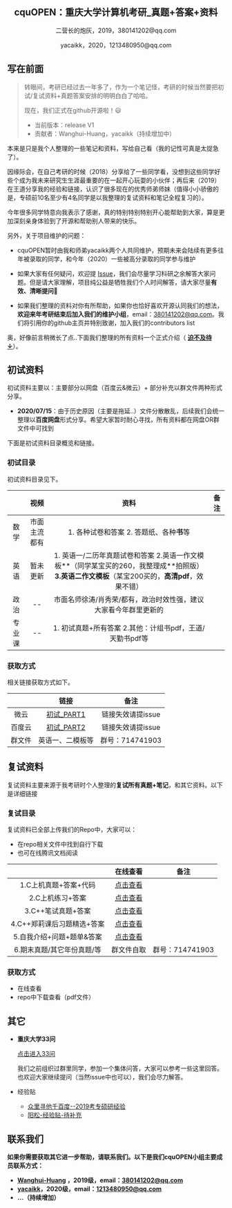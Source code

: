 <h2 align='center'>cquOPEN：重庆大学计算机考研_真题+答案+资料 </h2>

<p align='center'>二营长的炮灰，2019，380141202@qq.com </p>

<p align='center'>yacaikk，2020，1213480950@qq.com </p>

## 写在前面

> 转眼间，考研已经过去一年多了，作为一个笔记怪，考研的时候当然要把初试/复试资料+真题答案安排的明明白白了哈哈。
>
> 现在，我们正式在github开源啦！:smiley:
>
> - 当前版本：release V1
> - 贡献者：Wanghui-Huang，yacaikk（持续增加中）

本来是只是我个人整理的一些笔记和资料，写给自己看（我的记性可真是太捉急了）。

因缘际会，在自己考研的时候（2018）分享给了一些同学看，没想到这些同学好些个成为我未来研究生生涯最重要的在一起开心玩耍的小伙伴；再后来（2019）在王道分享我的经验和链接，认识了很多现在的优秀师弟师妹（值得小小骄傲的是，专硕前10名至少有4名同学是以我整理的复试资料和笔记全程复习的）。

今年很多同学特意向我表示了感谢，真的特别特别特别开心能帮助到大家，算是更加深刻亲身体验到了开源和帮助别人带来的快乐。

另外，关于项目维护的问题：

- cquOPEN暂时由我和师弟yacaikk两个人共同维护，预期未来会陆续有更多往年被录取的同学，和今年（2020）一些被高分录取的同学参与维护
- 如果大家有任何疑问，欢迎提 [Issue](<https://github.com/Wanghui-Huang/cquOPEN/issues>)，我们会尽量学习科研之余解答大家问题。但是请大家理解，项目纯公益是牺牲我们个人时间解答，请大家尽量**有效、清晰提问**:slightly_smiling_face:

- 如果我们整理的资料对你有所帮助，如果你也恰好喜欢开源认同我们的想法，**欢迎来年考研结束后加入我们的维护小组**，email：380141202@qq.com。我们将引用你的github主页并特别致谢，加入我们的contributors list

奥，好像前言稍微长了点..下面我们整理的所有资料一个正式介绍（  <u>**迫不及待↓**</u>）。

## 初试资料

初试资料主要以：主要部分以网盘（百度云&微云）+ 部分补充以群文件两种形式分享。

- **2020/07/15**：由于历史原因（主要是拖延..）文件分散散乱，后续我们会统一整理以**百度网盘**形式分享。希望大家暂时耐心寻找，所有资料都在网盘OR群文件中可找到

下面是初试资料目录概览和链接。

### 初试目录

初试资料目录见下。

|        |     视频     |                             资料                             | 备注 |
| :----: | :----------: | :----------------------------------------------------------: | :--: |
|  数学  | 市面主流都有 |          1. 各种试卷和答案 2. 答题纸、各种**书**等           |      |
|  英语  |   暂未更新   | 1. 英语一/二历年真题试卷和答案 2.英语一作文模板**（同学某宝买的260，我整理成**拍照版）**3.英语二作文模板**（某宝200买的，**高清pdf**，效果不错） |      |
|  政治  |      --      | 市面名师徐涛/肖秀荣/都有，政治时效性强，建议大家看今年群里更新的 |      |
| 专业课 |      --      |  1. 初试真题+所有答案   2.其他：计组书pdf，王道/天勤书pdf等  |      |

### 获取方式

相关链接获取方式如下。

|        |                             链接                             |       备注        |
| :----: | :----------------------------------------------------------: | :---------------: |
|  微云  |       [初试_PART1](<https://share.weiyun.com/5RdTQtB>)       | 链接失效请提issue |
| 百度云 | [初试_PART2](https://pan.baidu.com/s/13jUukvf2iMQbP2AM1VmqaA) | 链接失效请提issue |
| 群文件 |                       英语一、二模板等                       |  群号：714741903  |

## 复试资料

复试资料主要来源于我考研时个人整理的**复试所有真题+笔记**，和其它资料。以下是详细链接

### 复试目录

复试资料已全部上传我们的Repo中，大家可以：

- 在repo相关文件中找到自行下载
- 也可在线腾讯文档阅读

|                            |                       在线查看                        |      备注       |
| :------------------------: | :---------------------------------------------------: | :-------------: |
|   1.C上机真题+答案+代码    | [点击查看](https://docs.qq.com/doc/DVUptTW1PUHZEREJh) |                 |
|      2.C上机练习+答案      | [点击查看](https://docs.qq.com/doc/DVXRQSU1iWUttWndy) |                 |
|     3.C++笔试真题+答案     | [点击查看](https://docs.qq.com/doc/DVXl0d2paWVd1cHlY) |                 |
| 4.C++郑莉课后习题精选+答案 | [点击查看](https://docs.qq.com/doc/DVWNaRUx0TGxzT1lB) |                 |
| 5.自我介绍+问题+题单&答案  | [点击查看](https://docs.qq.com/doc/DVWVyUldZaE1FRkpO) |                 |
| 6.期末真题/其它年份真题/等 |                      群文件自取                       | 群号：714741903 |

### **获取方式**

- 在线查看
- repo中下载查看（pdf文件）

## 其它

- **重庆大学33问**

  [点击进入33问](<https://docs.qq.com/doc/DVXFyUGZheU1IYnBv>)

  我们之前组织过群里同学，参加一个集体问答，大家可以参考一些这里回答。也欢迎大家继续提问（当然issue中也可以），我们会尽力解答。

- 经验贴

  - [众里寻他千百度--2019考专硕研经验](<http://cskaoyan.com/thread-654832-1-1.html>)
  - [阳松-经验贴-待补充]()

## **联系我们**

**如果你需要获取其它进一步帮助，请联系我们。以下是我们cquOPEN小组主要成员联系方式：**

- **[Wanghui-Huang](<https://github.com/Wanghui-Huang>) ，2019级，email：380141202@qq.com**
- **[yacaikk](<https://github.com/yacaikk>)，2020级，email：1213480950@qq.com** 
- **...（持续增加）**